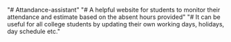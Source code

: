 "# Attandance-assistant" 
"# A helpful website for students to monitor their attendance and estimate based on the absent hours provided"
"# It can be useful for all college students by updating their own working days, holidays, day schedule etc."
